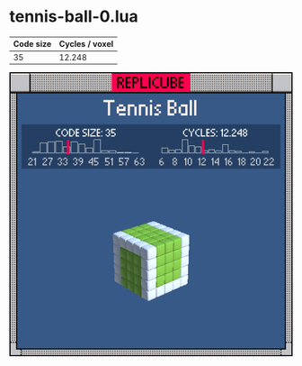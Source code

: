 # tennis-ball-0.lua

| Code size | Cycles / voxel |
| --------- | -------------- |
| 35        | 12.248         |

![](tennis-ball-0.png)
